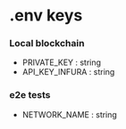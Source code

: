 # .env keys

### Local blockchain

- PRIVATE_KEY : string
- API_KEY_INFURA : string

### e2e tests

- NETWORK_NAME : string